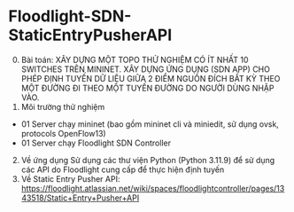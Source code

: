 ﻿# Floodlight-SDN-StaticEntryPusherAPI
0. Bài toán: XÂY DỰNG MỘT TOPO THỬ NGHIỆM CÓ ÍT NHẤT 10 SWITCHES TRÊN MININET. XÂY DỰNG ỨNG DỤNG (SDN APP) CHO PHÉP ĐỊNH TUYẾN DỮ LIỆU GIỮA 2 ĐIỂM NGUỒN ĐÍCH BẤT KỲ THEO MỘT ĐƯỜNG ĐI THEO MỘT TUYẾN ĐƯỜNG DO NGƯỜI DÙNG NHẬP VÀO.
1. Môi trường thử nghiệm
- 01 Server chạy mininet (bao gồm mininet cli và miniedit, sử dụng ovsk, protocols OpenFlow13)
- 01 Server chạy Floodlight SDN Controller
2. Về ứng dụng
Sử dụng các thư viện Python (Python 3.11.9) để sử dụng các API do Floodlight cung cấp để thực hiện định tuyến 
3. Về Static Entry Pusher API: https://floodlight.atlassian.net/wiki/spaces/floodlightcontroller/pages/1343518/Static+Entry+Pusher+API
